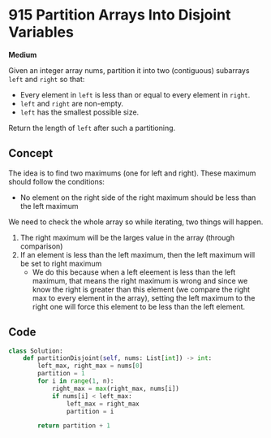 # 915 Partition Arrays Into Disjoint Variables

**Medium**

Given an integer array nums, partition it into two (contiguous) subarrays `left` and `right` so that:

- Every element in `left` is less than or equal to every element in `right`.
- `left` and `right` are non-empty.
- `left` has the smallest possible size.

Return the length of `left` after such a partitioning.

## Concept

The idea is to find two maximums (one for left and right). These maximum should follow the conditions:

- No element on the right side of the right maximum should be less than the left maximum

We need to check the whole array so while iterating, two things will happen.

1. The right maximum will be the larges value in the array (through comparison)
2. If an element is less than the left maximum, then the left maximum will be set to right maximum
   - We do this because when a left eleement is less than the left maximum, that means the right maximum is wrong and since we know the right is greater than this element (we compare the right max to every element in the array), setting the left maximum to the right one will force this element to be less than the left element.

## Code

```python
class Solution:
    def partitionDisjoint(self, nums: List[int]) -> int:
        left_max, right_max = nums[0]
        partition = 1
        for i in range(1, n):
            right_max = max(right_max, nums[i])
            if nums[i] < left_max:
                left_max = right_max
                partition = i

        return partition + 1
```
